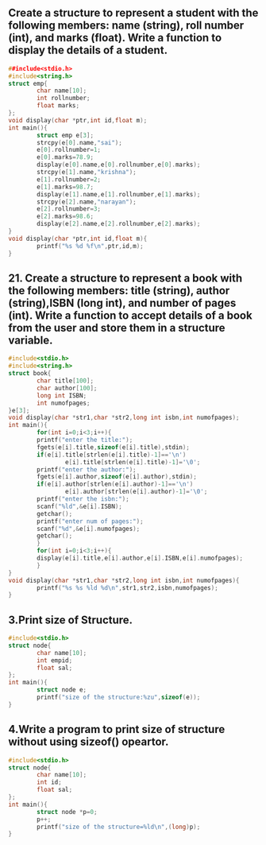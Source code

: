## Create a structure to represent a student with the following members: name (string), roll number (int), and marks (float). Write a function to display the details of a student. 
```c
##include<stdio.h>
#include<string.h>
struct emp{
        char name[10];
        int rollnumber;
        float marks;
};
void display(char *ptr,int id,float m);
int main(){
        struct emp e[3];
        strcpy(e[0].name,"sai");
        e[0].rollnumber=1;
        e[0].marks=78.9;
        display(e[0].name,e[0].rollnumber,e[0].marks);
        strcpy(e[1].name,"krishna");
        e[1].rollnumber=2;
        e[1].marks=98.7;
        display(e[1].name,e[1].rollnumber,e[1].marks);
        strcpy(e[2].name,"narayan");
        e[2].rollnumber=3;
        e[2].marks=98.6;
        display(e[2].name,e[2].rollnumber,e[2].marks);
}
void display(char *ptr,int id,float m){
        printf("%s %d %f\n",ptr,id,m);
}
```
## 21. Create a structure to represent a book with the following members: title (string), author (string),ISBN (long int), and number of pages (int). Write a function to accept details of a book from the user and store them in a structure variable. 
```c
#include<stdio.h>
#include<string.h>
struct book{
        char title[100];
        char author[100];
        long int ISBN;
        int numofpages;
}e[3];
void display(char *str1,char *str2,long int isbn,int numofpages);
int main(){
        for(int i=0;i<3;i++){
        printf("enter the title:");
        fgets(e[i].title,sizeof(e[i].title),stdin);
        if(e[i].title[strlen(e[i].title)-1]=='\n')
                e[i].title[strlen(e[i].title)-1]='\0';
        printf("enter the author:");
        fgets(e[i].author,sizeof(e[i].author),stdin);
        if(e[i].author[strlen(e[i].author)-1]=='\n')
                e[i].author[strlen(e[i].author)-1]='\0';
        printf("enter the isbn:");
        scanf("%ld",&e[i].ISBN);
        getchar();
        printf("enter num of pages:");
        scanf("%d",&e[i].numofpages);
        getchar();
        }
        for(int i=0;i<3;i++){
        display(e[i].title,e[i].author,e[i].ISBN,e[i].numofpages);
        }
}
void display(char *str1,char *str2,long int isbn,int numofpages){
        printf("%s %s %ld %d\n",str1,str2,isbn,numofpages);
}

```
## 3.Print size of Structure.
```c
#include<stdio.h>
struct node{
        char name[10];
        int empid;
        float sal;
};
int main(){
        struct node e;
        printf("size of the structure:%zu",sizeof(e));
}
```
## 4.Write a program to print size of structure without using sizeof() opeartor.
```c
#include<stdio.h>
struct node{
        char name[10];
        int id;
        float sal;
};
int main(){
        struct node *p=0;
        p++;
        printf("size of the structure=%ld\n",(long)p);
}
```


